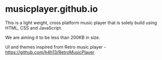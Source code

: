 # musicplayer.github.io
This is a light weight, cross platform music player that is solely build using HTML, CSS and JavaScript.

We are aiming it to be less than 200KB in size.

UI and themes inspired from Retro music player - https://github.com/h4h13/RetroMusicPlayer
